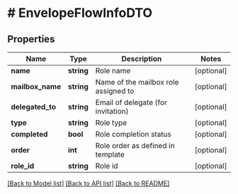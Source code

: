 # # EnvelopeFlowInfoDTO

## Properties

Name | Type | Description | Notes
------------ | ------------- | ------------- | -------------
**name** | **string** | Role name | [optional]
**mailbox_name** | **string** | Name of the mailbox role assigned to | [optional]
**delegated_to** | **string** | Email of delegate (for invitation) | [optional]
**type** | **string** | Role type | [optional]
**completed** | **bool** | Role completion status | [optional]
**order** | **int** | Role order as defined in template | [optional]
**role_id** | **string** | Role id | [optional]

[[Back to Model list]](../../README.md#models) [[Back to API list]](../../README.md#endpoints) [[Back to README]](../../README.md)
